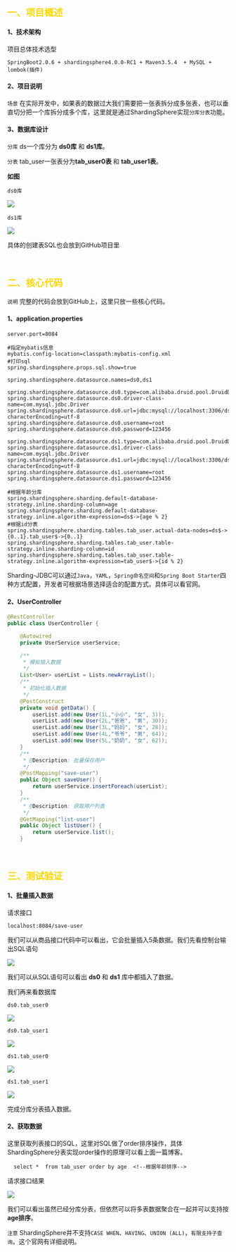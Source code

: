 ## <font color=#FFD700> 一、项目概述 </font>

#### 1、技术架构

项目总体技术选型

```
SpringBoot2.0.6 + shardingsphere4.0.0-RC1 + Maven3.5.4  + MySQL + lombok(插件)
```

#### 2、项目说明

`场景` 在实际开发中，如果表的数据过大我们需要把一张表拆分成多张表，也可以垂直切分把一个库拆分成多个库，这里就是通过ShardingSphere实现`分库分表`功能。

#### 3、数据库设计

`分库` ds一个库分为 **ds0库** 和 **ds1库**。

`分表`  tab_user一张表分为**tab_user0表** 和 **tab_user1表**。

**如图**

`ds0库`

![](https://img2018.cnblogs.com/blog/1090617/201910/1090617-20191014193639269-230175212.jpg)

`ds1库`	

![](https://img2018.cnblogs.com/blog/1090617/201910/1090617-20191014193649751-736195635.jpg)

具体的创建表SQL也会放到GitHub项目里

<br>

## <font color=#FFD700>二、核心代码 </font>

`说明` 完整的代码会放到GitHub上，这里只放一些核心代码。

#### 1、application.properties

```properties
server.port=8084

#指定mybatis信息
mybatis.config-location=classpath:mybatis-config.xml
#打印sql
spring.shardingsphere.props.sql.show=true

spring.shardingsphere.datasource.names=ds0,ds1

spring.shardingsphere.datasource.ds0.type=com.alibaba.druid.pool.DruidDataSource
spring.shardingsphere.datasource.ds0.driver-class-name=com.mysql.jdbc.Driver
spring.shardingsphere.datasource.ds0.url=jdbc:mysql://localhost:3306/ds0?characterEncoding=utf-8
spring.shardingsphere.datasource.ds0.username=root
spring.shardingsphere.datasource.ds0.password=123456

spring.shardingsphere.datasource.ds1.type=com.alibaba.druid.pool.DruidDataSource
spring.shardingsphere.datasource.ds1.driver-class-name=com.mysql.jdbc.Driver
spring.shardingsphere.datasource.ds1.url=jdbc:mysql://localhost:3306/ds1?characterEncoding=utf-8
spring.shardingsphere.datasource.ds1.username=root
spring.shardingsphere.datasource.ds1.password=123456

#根据年龄分库
spring.shardingsphere.sharding.default-database-strategy.inline.sharding-column=age
spring.shardingsphere.sharding.default-database-strategy.inline.algorithm-expression=ds$->{age % 2}
#根据id分表
spring.shardingsphere.sharding.tables.tab_user.actual-data-nodes=ds$->{0..1}.tab_user$->{0..1}
spring.shardingsphere.sharding.tables.tab_user.table-strategy.inline.sharding-column=id
spring.shardingsphere.sharding.tables.tab_user.table-strategy.inline.algorithm-expression=tab_user$->{id % 2}
```

Sharding-JDBC可以通过`Java`，`YAML`，`Spring命名空间`和`Spring Boot Starter`四种方式配置，开发者可根据场景选择适合的配置方式。具体可以看官网。

#### 2、UserController

```java
@RestController
public class UserController {

    @Autowired
    private UserService userService;

    /**
     * 模拟插入数据
     */
    List<User> userList = Lists.newArrayList();
    /**
     * 初始化插入数据
     */
    @PostConstruct
    private void getData() {
        userList.add(new User(1L,"小小", "女", 3));
        userList.add(new User(2L,"爸爸", "男", 30));
        userList.add(new User(3L,"妈妈", "女", 28));
        userList.add(new User(4L,"爷爷", "男", 64));
        userList.add(new User(5L,"奶奶", "女", 62));
    }
    /**
     * @Description: 批量保存用户
     */
    @PostMapping("save-user")
    public Object saveUser() {
        return userService.insertForeach(userList);
    }
    /**
     * @Description: 获取用户列表
     */
    @GetMapping("list-user")
    public Object listUser() {
        return userService.list();
    }
```

<br>

## <font color=#FFD700>三、测试验证  </font>

#### 1、批量插入数据

请求接口

```
localhost:8084/save-user
```

我们可以从商品接口代码中可以看出，它会批量插入5条数据。我们先看控制台输出SQL语句

![](https://img2018.cnblogs.com/blog/1090617/201910/1090617-20191014193958255-984204288.jpg)


我们可以从SQL语句可以看出 **ds0** 和 **ds1** 库中都插入了数据。

我们再来看数据库

`ds0.tab_user0`

![](https://img2018.cnblogs.com/blog/1090617/201910/1090617-20191014194112856-1815322205.jpg)

`ds0.tab_user1`

![](https://img2018.cnblogs.com/blog/1090617/201910/1090617-20191014194536294-534144947.jpg)

`ds1.tab_user0`

![](https://img2018.cnblogs.com/blog/1090617/201910/1090617-20191014194544830-1729440572.jpg)

`ds1.tab_user1`

![](https://img2018.cnblogs.com/blog/1090617/201910/1090617-20191014194553598-572433744.jpg)

完成分库分表插入数据。

#### 2、获取数据

这里获取列表接口的SQL，这里对SQL做了order排序操作，具体ShardingSphere分表实现order操作的原理可以看上面一篇博客。

```mysql
  select *  from tab_user order by age  <!--根据年龄排序-->
```

请求接口结果

![](https://img2018.cnblogs.com/blog/1090617/201910/1090617-20191014194611502-1843756299.png)

我们可以看出虽然已经分库分表，但依然可以将多表数据聚合在一起并可以支持按**age排序**。

`注意` ShardingSphere并不支持`CASE WHEN`、`HAVING`、`UNION (ALL)`，`有限支持子查询`。这个官网有详细说明。


<br>